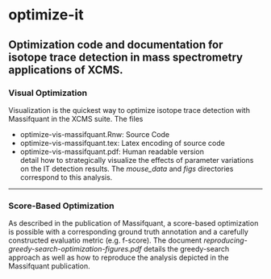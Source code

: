 # optimize-it
Optimization code and documentation for isotope trace detection in mass spectrometry applications of XCMS.  
---
### Visual Optimization
Visualization is the quickest way to optimize isotope trace detection with Massifquant in the XCMS suite. The files 
  * optimize-vis-massifquant.Rnw: Source Code
  * optimize-vis-massifquant.tex: Latex encoding of source code
  * optimize-vis-massifquant.pdf: Human readable version  
detail how to strategically visualize the effects of parameter variations on the IT detection results. The *mouse_data* and *figs* directories correspond to this analysis.  
---
### Score-Based Optimization
As described in the publication of Massifquant, a score-based optimization is possible with a corresponding ground truth annotation and a carefully constructed evaluatio metric (e.g. f-score). The document *reproducing-greedy-search-optimization-figures.pdf* details the greedy-search approach as well as how to reproduce the analysis depicted in the Massifquant publication.  

